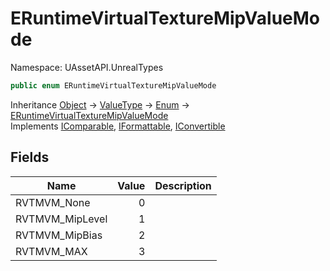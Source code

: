 # ERuntimeVirtualTextureMipValueMode

Namespace: UAssetAPI.UnrealTypes

```csharp
public enum ERuntimeVirtualTextureMipValueMode
```

Inheritance [Object](https://docs.microsoft.com/en-us/dotnet/api/system.object) → [ValueType](https://docs.microsoft.com/en-us/dotnet/api/system.valuetype) → [Enum](https://docs.microsoft.com/en-us/dotnet/api/system.enum) → [ERuntimeVirtualTextureMipValueMode](./uassetapi.unrealtypes.eruntimevirtualtexturemipvaluemode.md)<br>
Implements [IComparable](https://docs.microsoft.com/en-us/dotnet/api/system.icomparable), [IFormattable](https://docs.microsoft.com/en-us/dotnet/api/system.iformattable), [IConvertible](https://docs.microsoft.com/en-us/dotnet/api/system.iconvertible)

## Fields

| Name | Value | Description |
| --- | --: | --- |
| RVTMVM_None | 0 |  |
| RVTMVM_MipLevel | 1 |  |
| RVTMVM_MipBias | 2 |  |
| RVTMVM_MAX | 3 |  |
